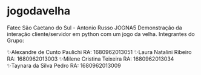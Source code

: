 # jogodavelha

Fatec São Caetano do Sul - Antonio Russo
JOGNA5
Demonstração da interação cliente/servidor em python com um jogo da velha.
Integrantes do Grupo:

✨Alexandre de Cunto Paulichi
RA: 1680962013051
✨Laura Natalini Ribeiro
RA: 1680962013003
✨Milene Cristina Teixeira
RA: 1680962013034
✨Taynara da Silva Pedro
RA: 1680962013009
